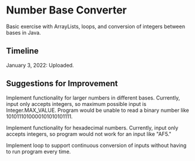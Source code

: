 # Number Base Converter

Basic exercise with ArrayLists, loops, and conversion of integers between bases in Java.

## Timeline

January 3, 2022: Uploaded.

## Suggestions for Improvement

Implement functionality for larger numbers in different bases. Currently, input only accepts integers, so maximum possible input is Integer.MAX_VALUE. Program would be unable to read a binary number like 1010111010000101010101111.

Implement functionality for hexadecimal numbers. Currently, input only accepts integers, so program would not work for an input like "AF5."

Implement loop to support continuous conversion of inputs without having to run program every time.
